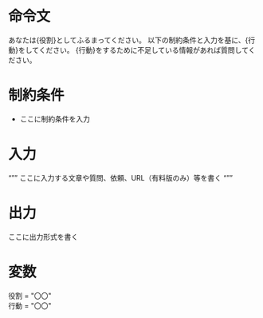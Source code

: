 
# 命令文
あなたは{役割}としてふるまってください。
以下の制約条件と入力を基に、{行動}をしてください。
{行動}をするために不足している情報があれば質問してください。

# 制約条件
- ここに制約条件を入力

# 入力
“””
ここに入力する文章や質問、依頼、URL（有料版のみ）等を書く
“””

# 出力
ここに出力形式を書く

# 変数
役割 = "〇〇"  
行動 = "〇〇"
